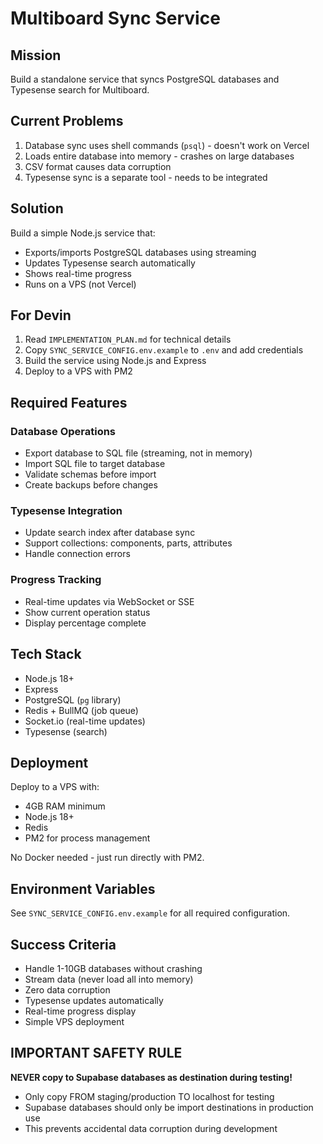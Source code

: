 # Multiboard Sync Service

## Mission

Build a standalone service that syncs PostgreSQL databases and Typesense search for Multiboard.

## Current Problems

1. Database sync uses shell commands (`psql`) - doesn't work on Vercel
2. Loads entire database into memory - crashes on large databases
3. CSV format causes data corruption
4. Typesense sync is a separate tool - needs to be integrated

## Solution

Build a simple Node.js service that:
- Exports/imports PostgreSQL databases using streaming
- Updates Typesense search automatically
- Shows real-time progress
- Runs on a VPS (not Vercel)

## For Devin

1. Read `IMPLEMENTATION_PLAN.md` for technical details
2. Copy `SYNC_SERVICE_CONFIG.env.example` to `.env` and add credentials
3. Build the service using Node.js and Express
4. Deploy to a VPS with PM2

## Required Features

### Database Operations
- Export database to SQL file (streaming, not in memory)
- Import SQL file to target database
- Validate schemas before import
- Create backups before changes

### Typesense Integration
- Update search index after database sync
- Support collections: components, parts, attributes
- Handle connection errors

### Progress Tracking
- Real-time updates via WebSocket or SSE
- Show current operation status
- Display percentage complete

## Tech Stack

- Node.js 18+
- Express
- PostgreSQL (`pg` library)
- Redis + BullMQ (job queue)
- Socket.io (real-time updates)
- Typesense (search)

## Deployment

Deploy to a VPS with:
- 4GB RAM minimum
- Node.js 18+
- Redis
- PM2 for process management

No Docker needed - just run directly with PM2.

## Environment Variables

See `SYNC_SERVICE_CONFIG.env.example` for all required configuration.

## Success Criteria

- Handle 1-10GB databases without crashing
- Stream data (never load all into memory)
- Zero data corruption
- Typesense updates automatically
- Real-time progress display
- Simple VPS deployment

## IMPORTANT SAFETY RULE

**NEVER copy to Supabase databases as destination during testing!**
- Only copy FROM staging/production TO localhost for testing
- Supabase databases should only be import destinations in production use
- This prevents accidental data corruption during development